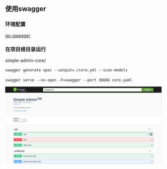 ## 使用swagger

### 环境配置

[go-swagger](https://zhuanlan.zhihu.com/p/556171256?)

### 在项目根目录运行
simple-admin-core/

```shell
swagger generate spec --output=./core.yml --scan-models

swagger serve --no-open -F=swagger --port 36666 core.yaml
```

![pic](../../assets/swagger.png)
